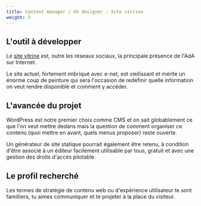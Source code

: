 ```yaml
---
title: Content manager / UX designer - Site vitrine
weight: 3
---
```


## L'outil à développer

Le <a href="https://ada-risques.fr" target="_blank">site vitrine</a> est, outre les réseaux sociaux, la principale présence de l'AdA sur Internet.

Le site actuel, fortement imbriqué avec <a class="app-name">e-net</a>, est vieilissant et mérite un énorme coup de peinture qui sera l'occasion de redéfinir quelle information on veut rendre disponible et comment y accéder.

## L'avancée du projet

WordPress est notre premier choix comme CMS et on sait globablement ce que l'on veut mettre dedans mais la question de comment organiser ce contenu (quoi mettre en avant, quels menus proposer) reste ouverte.

Un générateur de site statique pourrait également être retenu, à condition d'être associé à un éditeur facilement utilisable par tous, gratuit et avec une gestion des droits d'accès pilotable.


## Le profil recherché

Les termes de stratégie de contenu web ou d'expérience utilisateur te sont familliers, tu aimes communiquer et te projeter à la place du visiteur.